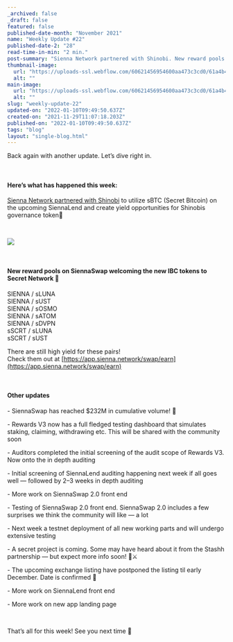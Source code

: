 ```yaml
---
_archived: false
_draft: false
featured: false
published-date-month: "November 2021"
name: "Weekly Update #22"
published-date-2: "28"
read-time-in-min: "2 min."
post-summary: "Sienna Network partnered with Shinobi. New reward pools on SiennaSwap."
thumbnail-image:
  url: "https://uploads-ssl.webflow.com/60621456954600aa473c3cd0/61a4b44a28946a54e8eacde4_weekly-update-22%20Blog%20Thump.jpg"
  alt: ""
main-image:
  url: "https://uploads-ssl.webflow.com/60621456954600aa473c3cd0/61a4b445644bf7e8641ebacc_weekly-update-22%20Blog.jpg"
  alt: ""
slug: "weekly-update-22"
updated-on: "2022-01-10T09:49:50.637Z"
created-on: "2021-11-29T11:07:18.203Z"
published-on: "2022-01-10T09:49:50.637Z"
tags: "blog"
layout: "single-blog.html"
---
```


Back again with another update. Let’s dive right in.

‍

#### Here’s what has happened this week:

[Sienna Network partnered with Shinobi](https://medium.com/sienna-network/sienna-network-and-shinobi-protocol-announces-partnership-5038e0cd80a) to utilize sBTC (Secret Bitcoin) on the upcoming SiennaLend and create yield opportunities for Shinobis governance token🎉

‍

![](https://uploads-ssl.webflow.com/60621456954600aa473c3cd0/61a4b29785239457899e45de_Sienna%20X%20Shinobi%20Protocol%20T-TG.jpg)

‍

#### New reward pools on SiennaSwap welcoming the new IBC tokens to Secret Network 🎉

SIENNA / sLUNA  
SIENNA / sUST  
SIENNA / sOSMO  
SIENNA / sATOM  
SIENNA / sDVPN  
sSCRT / sLUNA  
sSCRT / sUST

There are still high yield for these pairs!  
Check them out at [https://app.sienna.network/swap/earn](https://app.sienna.network/swap/earn)

‍

#### Other updates

\- SiennaSwap has reached $232M in cumulative volume! 🚀

\- Rewards V3 now has a full fledged testing dashboard that simulates staking, claiming, withdrawing etc. This will be shared with the community soon

\- Auditors completed the initial screening of the audit scope of Rewards V3. Now onto the in depth auditing

\- Initial screening of SiennaLend auditing happening next week if all goes well — followed by 2–3 weeks in depth auditing

\- More work on SiennaSwap 2.0 front end

\- Testing of SiennaSwap 2.0 front end. SiennaSwap 2.0 includes a few surprises we think the community will like — a lot

\- Next week a testnet deployment of all new working parts and will undergo extensive testing

\- A secret project is coming. Some may have heard about it from the Stashh partnership — but expect more info soon! 🚀⚔️

\- The upcoming exchange listing have postponed the listing til early December. Date is confirmed 🤝

\- More work on SiennaLend front end

\- More work on new app landing page

‍

That’s all for this week! See you next time 🚀

‍
